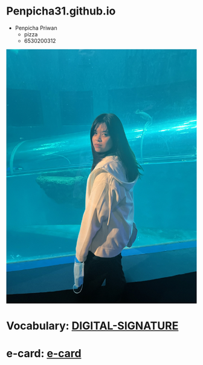 # Penpicha31.github.io

- Penpicha Priwan
  - pizza
  - 6530200312


![profile](img/Image1.jpg)


# Vocabulary: [DIGITAL-SIGNATURE](digital-signature)
# e-card: [e-card](e-card.md)
